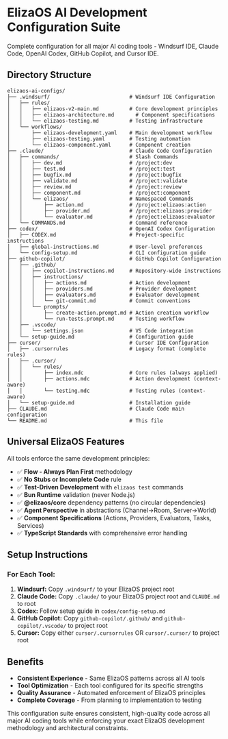 # ElizaOS AI Development Configuration Suite

Complete configuration for all major AI coding tools - Windsurf IDE, Claude Code, OpenAI Codex, GitHub Copilot, and Cursor IDE.

## Directory Structure

```
elizaos-ai-configs/
├── .windsurf/                          # Windsurf IDE Configuration
│   ├── rules/
│   │   ├── elizaos-v2-main.md          # Core development principles
│   │   ├── elizaos-architecture.md       # Component specifications
│   │   └── elizaos-testing.md          # Testing infrastructure
│   └── workflows/
│       ├── elizaos-development.yaml    # Main development workflow
│       ├── elizaos-testing.yaml        # Testing automation
│       └── elizaos-component.yaml      # Component creation
├── .claude/                            # Claude Code Configuration
│   ├── commands/                       # Slash Commands
│   │   ├── dev.md                      # /project:dev
│   │   ├── test.md                     # /project:test
│   │   ├── bugfix.md                   # /project:bugfix
│   │   ├── validate.md                 # /project:validate
│   │   ├── review.md                   # /project:review
│   │   ├── component.md                # /project:component
│   │   └── elizaos/                    # Namespaced Commands
│   │       ├── action.md               # /project:elizaos:action
│   │       ├── provider.md             # /project:elizaos:provider
│   │       └── evaluator.md            # /project:elizaos:evaluator
│   └── COMMANDS.md                     # Command reference
├── codex/                              # OpenAI Codex Configuration
│   ├── CODEX.md                        # Project-specific instructions
│   ├── global-instructions.md          # User-level preferences
│   └── config-setup.md                 # CLI configuration guide
├── github-copilot/                     # GitHub Copilot Configuration
│   ├── .github/
│   │   ├── copilot-instructions.md     # Repository-wide instructions
│   │   ├── instructions/
│   │   │   ├── actions.md              # Action development
│   │   │   ├── providers.md            # Provider development
│   │   │   ├── evaluators.md           # Evaluator development
│   │   │   └── git-commit.md           # Commit conventions
│   │   └── prompts/
│   │       ├── create-action.prompt.md # Action creation workflow
│   │       └── run-tests.prompt.md     # Testing workflow
│   ├── .vscode/
│   │   └── settings.json               # VS Code integration
│   └── setup-guide.md                  # Configuration guide
├── cursor/                             # Cursor IDE Configuration
│   ├── .cursorrules                    # Legacy format (complete rules)
│   ├── .cursor/
│   │   └── rules/
│   │       ├── index.mdc               # Core rules (always applied)
│   │       ├── actions.mdc             # Action development (context-aware)
│   │       └── testing.mdc             # Testing rules (context-aware)
│   └── setup-guide.md                  # Installation guide
├── CLAUDE.md                           # Claude Code main configuration
└── README.md                           # This file
```

## Universal ElizaOS Features

All tools enforce the same development principles:
- ✅ **Flow - Always Plan First** methodology
- ✅ **No Stubs or Incomplete Code** rule
- ✅ **Test-Driven Development** with `elizaos test` commands
- ✅ **Bun Runtime** validation (never Node.js)
- ✅ **@elizaos/core** dependency patterns (no circular dependencies)
- ✅ **Agent Perspective** in abstractions (Channel→Room, Server→World)
- ✅ **Component Specifications** (Actions, Providers, Evaluators, Tasks, Services)
- ✅ **TypeScript Standards** with comprehensive error handling

## Setup Instructions

### For Each Tool:
1. **Windsurf:** Copy `.windsurf/` to your ElizaOS project root
2. **Claude Code:** Copy `.claude/` to your ElizaOS project root and `CLAUDE.md` to root
3. **Codex:** Follow setup guide in `codex/config-setup.md`
4. **GitHub Copilot:** Copy `github-copilot/.github/` and `github-copilot/.vscode/` to project root
5. **Cursor:** Copy either `cursor/.cursorrules` OR `cursor/.cursor/` to project root

## Benefits

- **Consistent Experience** - Same ElizaOS patterns across all AI tools
- **Tool Optimization** - Each tool configured for its specific strengths
- **Quality Assurance** - Automated enforcement of ElizaOS principles
- **Complete Coverage** - From planning to implementation to testing

This configuration suite ensures consistent, high-quality code across all major AI coding tools while enforcing your exact ElizaOS development methodology and architectural constraints.
